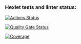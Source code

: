 ### Hexlet tests and linter status:
[![Actions Status](https://github.com/chustovalena/python-project-50/actions/workflows/hexlet-check.yml/badge.svg)](https://github.com/chustovalena/python-project-50/actions)

[![Quality Gate Status](https://sonarcloud.io/api/project_badges/measure?project=chustovalena_python-project-50&metric=alert_status)](https://sonarcloud.io/summary/new_code?id=chustovalena_python-project-50)

[![Coverage](https://sonarcloud.io/api/project_badges/measure?project=chustovalena_python-project-50&metric=coverage)](https://sonarcloud.io/summary/new_code?id=chustovalena_python-project-50)